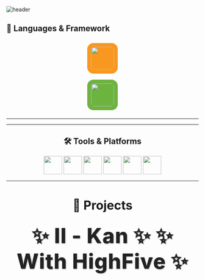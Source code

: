 ![header](https://capsule-render.vercel.app/api?type=venom&color=auto&height=300&section=header&text=Welcome%20KDW%20World!&fontSize=80)

<h2>🌟 Languages & Framework</h2>
<div align="center">
  <img src="https://cdn.jsdelivr.net/gh/devicons/devicon/icons/java/java-original.svg" width="60" style="background-color:#f89820; padding:10px; border-radius:20%; margin:8px;" />
  <div align="center">
  <img src="https://cdn.jsdelivr.net/gh/devicons/devicon/icons/spring/spring-original.svg" width="60" style="background-color:#6DB33F; padding:10px; border-radius:20%; margin:8px;" />
</div>

---


---
## 🛠️ Tools & Platforms

<p align="center">
  <img src="https://cdn.jsdelivr.net/gh/devicons/devicon/icons/notion/notion-original.svg" width="48" height="48"/>
  <img src="https://cdn.jsdelivr.net/gh/devicons/devicon/icons/intellij/intellij-original.svg" width="48" height="48"/>
  <img src="https://cdn.jsdelivr.net/gh/devicons/devicon/icons/vscode/vscode-original.svg" width="48" height="48"/>
  <img src="https://cdn.jsdelivr.net/gh/devicons/devicon/icons/visualstudio/visualstudio-plain.svg" width="48" height="48"/>
  <img src="https://cdn.jsdelivr.net/gh/devicons/devicon/icons/git/git-original.svg" width="48" height="48"/>
  <img src="https://cdn.jsdelivr.net/gh/devicons/devicon/icons/github/github-original-wordmark.svg" width="48" height="48" />




</p>



---



<h2 style="text-align:center; font-size: 2rem;">🚧 Projects</h2>


<p align="center">
  <strong>
    <span style="font-size: 3.4rem; font-weight: 800; color: #222; letter-spacing: 1px; text-shadow: 1px 1px 3px rgba(0,0,0,0.3);">
      ✨ Il - Kan ✨
    ✨ With HighFive ✨
    </span>
  </strong>
</p>

